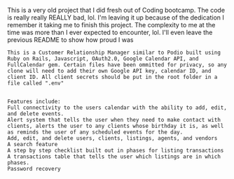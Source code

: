 This is a very old project that I did fresh out of Coding bootcamp. The code is really really REALLY bad, lol. I'm leaving it up because of the dedication I remember it taking me to finish this project. The complexity to me at the time was more than I ever expected to encounter, lol. I'll even leave the previous README to show how proud I was



```
This is a Customer Relationship Manager similar to Podio built using Ruby on Rails, Javascript, OAuth2.0, Google Calendar API, and FullCalendar gem. Certain files have been ommitted for privacy, so any clone will need to add their own Google API key, calendar ID, and client ID. All client secrets should be put in the root folder in a file called ".env"


Features include:
Full connectivity to the users calendar with the ability to add, edit, and delete events. 
Alert system that tells the user when they need to make contact with clients, alerts the user to any clients whose birthday it is, as well as reminds the user of any scheduled events for the day.
Add, edit, and delete users, clients, listings, agents, and vendors
A search feature
A step by step checklist built out in phases for listing transactions 
A transactions table that tells the user which listings are in which phases.
Password recovery 
```
